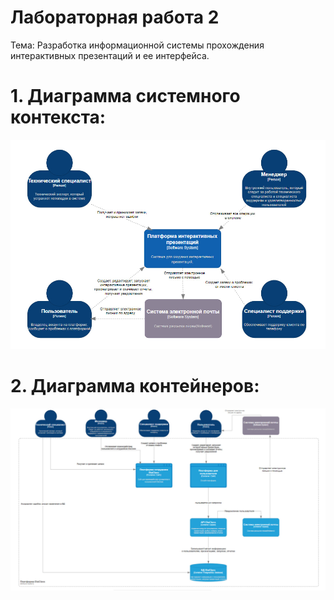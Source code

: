# Лабораторная работа 2

Тема: Разработка информационной системы прохождения интерактивных презентаций и ее интерфейса.

# 1. Диаграмма системного контекста:
![Диаграмма вариантов использования](https://github.com/AnaSKBK/PAPS/blob/LabWork2/Dia_Context.jpg)
# 2. Диаграмма контейнеров:
![Диаграмма вариантов использования](https://github.com/AnaSKBK/PAPS/blob/LabWork2/Dia_Container.jpg)
